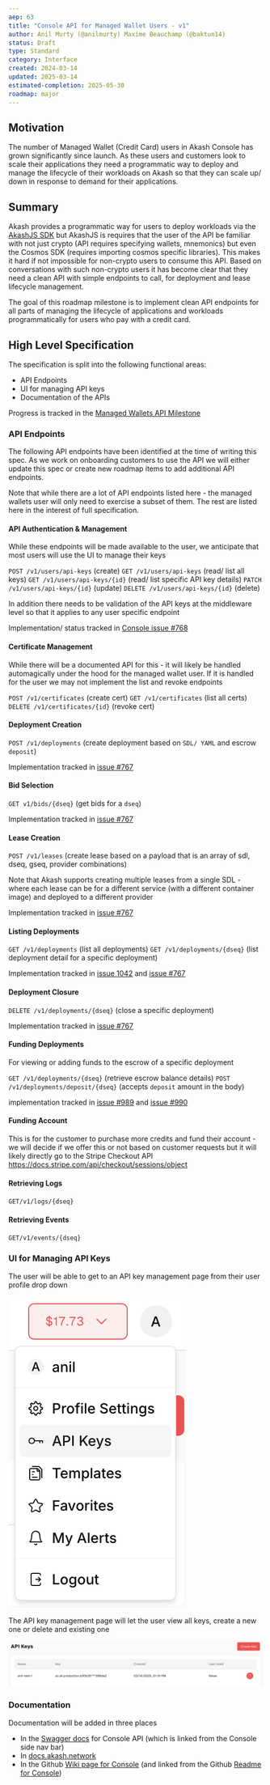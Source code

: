 ```yaml
---
aep: 63
title: "Console API for Managed Wallet Users - v1"
author: Anil Murty (@anilmurty) Maxime Beauchamp (@baktun14)
status: Draft
type: Standard
category: Interface
created: 2024-03-14
updated: 2025-03-14
estimated-completion: 2025-05-30
roadmap: major
---
```



## Motivation

The number of Managed Wallet (Credit Card) users in Akash Console has grown significantly since launch. As these users and customers look to scale their applications they need a programmatic way to deploy and manage the lifecycle of their workloads on Akash so that they can scale up/ down in response to demand for their applications.

## Summary

Akash provides a programmatic way for users to deploy workloads via the [AkashJS SDK](https://github.com/akash-network/akashjs) but AkashJS is requires that the user of the API be familiar with not just crypto (API requires specifying wallets, mnemonics) but even the Cosmos SDK (requires importing cosmos specific libraries). This makes it hard if not impossible for non-crypto users to consume this API. Based on conversations with such non-crypto users it has become clear that they need a clean API with simple endpoints to call, for deployment and lease lifecycle management.

The goal of this roadmap milestone is to implement clean API endpoints for all parts of managing the lifecycle of applications and workloads programmatically for users who pay with a credit card.

## High Level Specification

The specification is split into the following functional areas:
- API Endpoints
- UI for managing API keys
- Documentation of the APIs

Progress is tracked in the [Managed Wallets API Milestone](https://github.com/akash-network/console/milestone/10)

### API Endpoints
The following API endpoints have been identified at the time of writing this spec. As we work on onboarding customers to use the API we will either update this spec or create new roadmap items to add additional API endpoints. 

Note that while there are a lot of API endpoints listed here - the managed wallets user will only need to exercise a subset of them. The rest are listed here in the interest of full specification.

#### API Authentication & Management

While these endpoints will be made available to the user, we anticipate that most users will use the UI to manage their keys

`POST /v1/users/api-keys` (create)
`GET /v1/users/api-keys` (read/ list all keys)
`GET /v1/users/api-keys/{id}` (read/ list specific API key details)
`PATCH /v1/users/api-keys/{id}` (update)
`DELETE /v1/users/api-keys/{id}` (delete)

In addition there needs to be validation of the API keys at the middleware level so that it applies to any user specific endpoint

Implementation/ status tracked in [Console issue #768](https://github.com/akash-network/console/issues/768)

#### Certificate Management

While there will be a documented API for this - it will likely be handled automagically under the hood for the managed wallet user. If it is handled for the user we may not implement the list and revoke endpoints

`POST /v1/certificates` (create cert)
`GET /v1/certificates` (list all certs)
`DELETE /v1/certificates/{id}` (revoke cert)

#### Deployment Creation

`POST /v1/deployments` (create deployment based on `SDL/ YAML` and escrow `deposit`)

Implementation tracked in [issue #767](https://github.com/akash-network/console/issues/767)

#### Bid Selection

`GET v1/bids/{dseq}` (get bids for a `dseq`)

Implementation tracked in [issue #767](https://github.com/akash-network/console/issues/767)

#### Lease Creation

`POST /v1/leases` (create lease based on a payload that is an array of sdl, dseq, gseq, provider combinations)

Note that Akash supports creating multiple leases from a single SDL - where each lease can be for a different service (with a different container image) and deployed to a different provider

Implementation tracked in [issue #767](https://github.com/akash-network/console/issues/767)

#### Listing Deployments

`GET /v1/deployments` (list all deployments)
`GET /v1/deployments/{dseq}` (list deployment detail for a specific deployment)

Implementation tracked in [issue 1042](https://github.com/akash-network/console/issues/1042)
and [issue #767](https://github.com/akash-network/console/issues/767)

#### Deployment Closure

`DELETE /v1/deployments/{dseq}` (close a specific deployment)

Implementation tracked in [issue #767](https://github.com/akash-network/console/issues/767)

#### Funding Deployments

For viewing or adding funds to the escrow of a specific deployment

`GET /v1/deployments/{dseq}` (retrieve escrow balance details)
`POST /v1/deployments/deposit/{dseq}` (accepts `deposit` amount in the body)

implementation tracked in [issue #989](https://github.com/akash-network/console/issues/989) and [issue #990](https://github.com/akash-network/console/issues/990)

#### Funding Account

This is for the customer to purchase more credits and fund their account - we will decide if we offer this or not based on customer requests but it will likely directly go to the Stripe Checkout API https://docs.stripe.com/api/checkout/sessions/object

#### Retrieving Logs

`GET/v1/logs/{dseq}`

#### Retrieving Events

`GET/v1/events/{dseq}`

### UI for Managing API Keys

The user will be able to get to an API key management page from their user profile drop down

![api-keys dropdown menu](api-keys-menu.png)

The API key management page will let the user view all keys, create a new one or delete and existing one

![api-keys management page](api-key-management.png)

### Documentation

Documentation will be added in three places

- In the [Swagger docs](https://console-api.akash.network/v1/swagger) for Console API (which is linked from the Console side nav bar)
- In [docs.akash.network](https://akash.network/docs/)
- In the Github [Wiki page for Console](https://github.com/akash-network/console/wiki) (and linked from the Github [Readme for Console](https://github.com/akash-network/console/blob/main/README.md))
